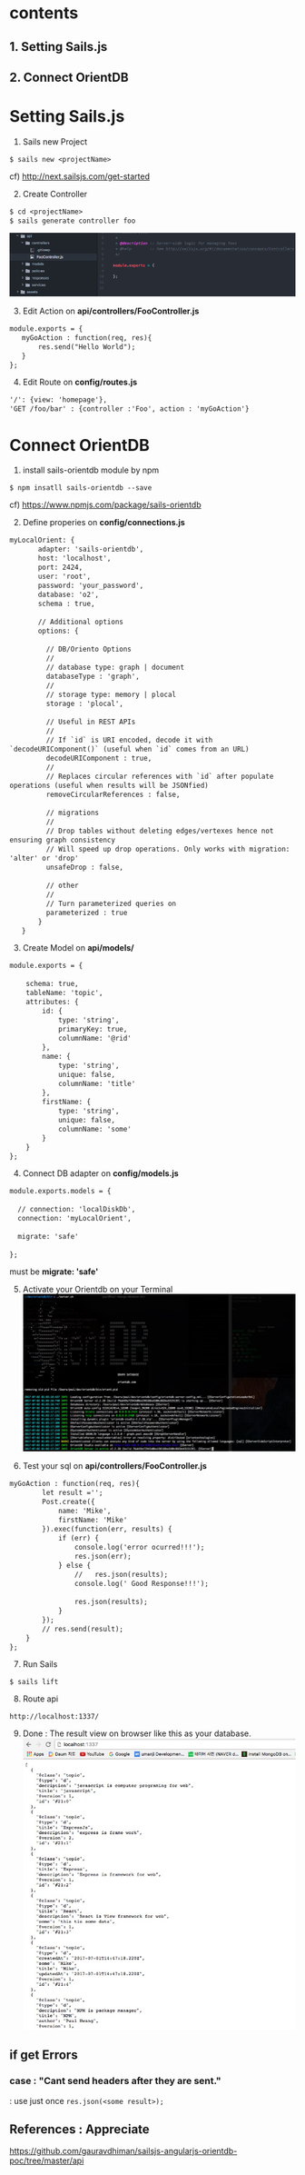 # contents
## 1. Setting Sails.js
## 2. Connect OrientDB

# Setting Sails.js

1. Sails new Project

~~~~
$ sails new <projectName>
~~~~

cf) http://next.sailsjs.com/get-started
 
 2. Create Controller
 ```
 $ cd <projectName>
 $ sails generate controller foo
 ```
 ![](https://github.com/mothcar/common/blob/master/images/new_foo.png)
 
 3. Edit Action on **api/controllers/FooController.js**
 ```
 module.exports = {
	myGoAction : function(req, res){
		res.send("Hello World");
	}
};
```

 4. Edit Route on **config/routes.js**
 ```
'/': {view: 'homepage'},
'GET /foo/bar' : {controller :'Foo', action : 'myGoAction'}
 ```
 
 # Connect OrientDB 
 
 1. install sails-orientdb module by npm 
 ```
 $ npm insatll sails-orientdb --save
 ```
 cf) https://www.npmjs.com/package/sails-orientdb
 
 
 2. Define properies on **config/connections.js**
 ```
 myLocalOrient: {
        adapter: 'sails-orientdb',
        host: 'localhost',
        port: 2424,
        user: 'root',
        password: 'your_password',
        database: 'o2',
        schema : true,

        // Additional options
        options: {

          // DB/Oriento Options
          //
          // database type: graph | document
          databaseType : 'graph',
          //
          // storage type: memory | plocal
          storage : 'plocal',

          // Useful in REST APIs
          //
          // If `id` is URI encoded, decode it with `decodeURIComponent()` (useful when `id` comes from an URL)
          decodeURIComponent : true,
          //
          // Replaces circular references with `id` after populate operations (useful when results will be JSONfied)
          removeCircularReferences : false,

          // migrations
          //
          // Drop tables without deleting edges/vertexes hence not ensuring graph consistency
          // Will speed up drop operations. Only works with migration: 'alter' or 'drop'
          unsafeDrop : false,

          // other
          //
          // Turn parameterized queries on
          parameterized : true
        }
	}
```

3. Create Model on **api/models/<SomeName : Post.js>**

```
module.exports = {

    schema: true,
    tableName: 'topic',
    attributes: {
        id: {
            type: 'string',
            primaryKey: true,
            columnName: '@rid'
        },
        name: {
            type: 'string',
            unique: false,
			columnName: 'title'
        },
        firstName: {
            type: 'string',
            unique: false,
			columnName: 'some'
        }
    }
};
```
4. Connect DB adapter on **config/models.js**
```
module.exports.models = {

  // connection: 'localDiskDb',
  connection: 'myLocalOrient',

  migrate: 'safe'

};
```
must be **migrate: 'safe'**

5. Activate your Orientdb on your Terminal
![](https://github.com/mothcar/common/blob/master/images/orientdb.jpg)

6. Test your sql on **api/controllers/FooController.js**
```
myGoAction : function(req, res){
		let result ='';
		Post.create({
			name: 'Mike',
			firstName: 'Mike'
		}).exec(function(err, results) {
			if (err) {
				console.log('error ocurred!!!');
				res.json(err);
			} else {
				//   res.json(results);
				console.log(' Good Response!!!');

				res.json(results);
			}
		});
		// res.send(result);
	}
};
```

7. Run Sails
```
$ sails lift
```

8. Route api 
```
http://localhost:1337/
```

9. Done : The result view on browser like this as your database.
![](https://github.com/mothcar/common/blob/master/images/result.jpg)

## if get Errors

### case : "Cant send headers after they are sent."
: use just once ```res.json(<some result>);```

## References : Appreciate
https://github.com/gauravdhiman/sailsjs-angularjs-orientdb-poc/tree/master/api

 
 


